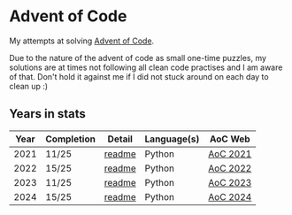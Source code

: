 # Advent of Code

My attempts at solving [Advent of Code](https://adventofcode.com).

Due to the nature of the advent of code as small one-time puzzles, my solutions are at times not following all clean code practises and I am aware of that. Don't hold it against me if I did not stuck around on each day to clean up :)

## Years in stats

| Year | Completion | Detail                        | Language(s) | AoC Web                                   |
|------|------------|-------------------------------|-------------|-------------------------------------------|
| 2021 | 11/25      | [readme](/year2021/README.md) | Python      | [AoC 2021](https://adventofcode.com/2021) |
| 2022 | 15/25      | [readme](/year2022/README.md) | Python      | [AoC 2022](https://adventofcode.com/2022) |
| 2023 | 11/25      | [readme](/year2023/README.md) | Python      | [AoC 2023](https://adventofcode.com/2023) |
| 2024 | 15/25      | [readme](/year2024/README.md) | Python      | [AoC 2024](https://adventofcode.com/2024) |
